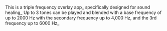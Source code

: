 This is a triple frequency overlay app_ specifically designed for sound healing_
Up to 3 tones can be played and blended with a base frequency of up to 2000 Hz with
the secondary frequency up to 4,000 Hz, and the 3rd frequency up to 6000 Hz_
